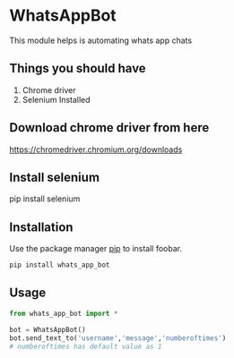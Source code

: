 # WhatsAppBot
This module helps is automating whats app chats

## Things you should have 
1. Chrome driver
2. Selenium Installed

## Download chrome driver from here
https://chromedriver.chromium.org/downloads

## Install selenium 
pip install selenium

## Installation

Use the package manager [pip](https://pip.pypa.io/en/stable/) to install foobar.

```bash
pip install whats_app_bot
```

## Usage

```python
from whats_app_bot import *

bot = WhatsAppBot()
bot.send_text_to('username','message','numberoftimes')
# numberoftimes has default value as 1
```
